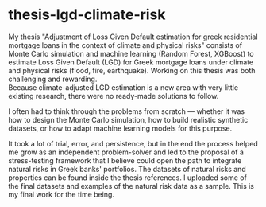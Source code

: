 # thesis-lgd-climate-risk
My thesis "Adjustment of Loss Given Default estimation for greek residential mortgage loans in the context of climate and physical risks" consists of Monte Carlo simulation and machine learning (Random Forest, XGBoost) to estimate Loss Given Default (LGD) for Greek mortgage loans under climate and physical risks (flood, fire, earthquake).
Working on this thesis was both challenging and rewarding.  
Because climate-adjusted LGD estimation is a new area with very little 
existing research, there were no ready-made solutions to follow.  

I often had to think through the problems from scratch — whether it was 
how to design the Monte Carlo simulation, how to build realistic synthetic 
datasets, or how to adapt machine learning models for this purpose.  

It took a lot of trial, error, and persistence, but in the end the process 
helped me grow as an independent problem-solver and led to the proposal of 
a stress-testing framework that I believe could open the path to integrate natural risks in Greek banks' portfolios.
The datasets of natural risks and properties can be found inside the thesis references. I uploaded some of the final datasets and examples of the natural risk data as a sample.
This is my final work for the time being.
